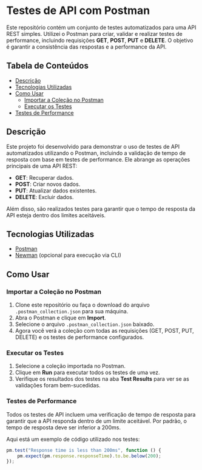 # Testes de API com Postman

Este repositório contém um conjunto de testes automatizados para uma API REST simples. Utilizei o Postman para criar, validar e realizar testes de performance, incluindo requisições **GET**, **POST**, **PUT** e **DELETE**. O objetivo é garantir a consistência das respostas e a performance da API.

## Tabela de Conteúdos

- [Descrição](#descrição)
- [Tecnologias Utilizadas](#tecnologias-utilizadas)
- [Como Usar](#como-usar)
  - [Importar a Coleção no Postman](#importar-a-coleção-no-postman)
  - [Executar os Testes](#executar-os-testes)
- [Testes de Performance](#testes-de-performance)

## Descrição

Este projeto foi desenvolvido para demonstrar o uso de testes de API automatizados utilizando o Postman, incluindo a validação de tempo de resposta com base em testes de performance. Ele abrange as operações principais de uma API REST:

- **GET**: Recuperar dados.
- **POST**: Criar novos dados.
- **PUT**: Atualizar dados existentes.
- **DELETE**: Excluir dados.

Além disso, são realizados testes para garantir que o tempo de resposta da API esteja dentro dos limites aceitáveis.

## Tecnologias Utilizadas

- [Postman](https://www.postman.com/)
- [Newman](https://github.com/postmanlabs/newman) (opcional para execução via CLI)

## Como Usar

### Importar a Coleção no Postman

1. Clone este repositório ou faça o download do arquivo `.postman_collection.json` para sua máquina.
2. Abra o Postman e clique em **Import**.
3. Selecione o arquivo `.postman_collection.json` baixado.
4. Agora você verá a coleção com todas as requisições (GET, POST, PUT, DELETE) e os testes de performance configurados.

### Executar os Testes
1. Selecione a coleção importada no Postman.
2. Clique em **Run** para executar todos os testes de uma vez.
3. Verifique os resultados dos testes na aba **Test Results** para ver se as validações foram bem-sucedidas.

### Testes de Performance
Todos os testes de API incluem uma verificação de tempo de resposta para garantir que a API responda dentro de um limite aceitável. Por padrão, o tempo de resposta deve ser inferior a 200ms.

Aqui está um exemplo de código utilizado nos testes:
```javascript
pm.test("Response time is less than 200ms", function () {
    pm.expect(pm.response.responseTime).to.be.below(200);
});

